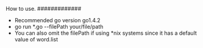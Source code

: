 How to use.
#############
* Recommended go version go1.4.2
* go run *.go --filePath your/file/path 
* You can also omit the filePath if using *nix systems since it has a default value of word.list 

